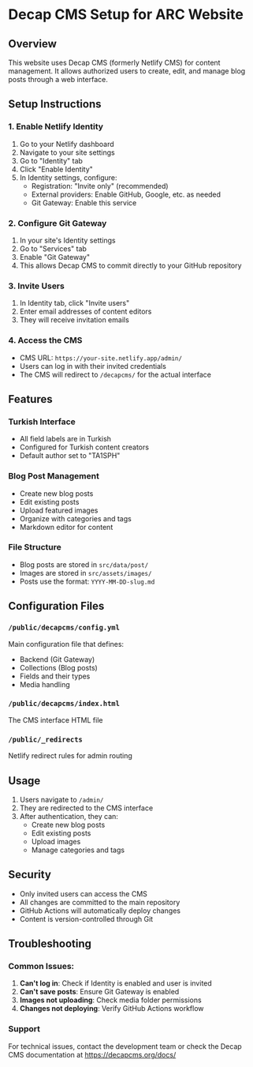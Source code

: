 # Decap CMS Setup for ARC Website

## Overview

This website uses Decap CMS (formerly Netlify CMS) for content management. It allows authorized users to create, edit, and manage blog posts through a web interface.

## Setup Instructions

### 1. Enable Netlify Identity

1. Go to your Netlify dashboard
2. Navigate to your site settings
3. Go to "Identity" tab
4. Click "Enable Identity"
5. In Identity settings, configure:
   - Registration: "Invite only" (recommended)
   - External providers: Enable GitHub, Google, etc. as needed
   - Git Gateway: Enable this service

### 2. Configure Git Gateway

1. In your site's Identity settings
2. Go to "Services" tab
3. Enable "Git Gateway"
4. This allows Decap CMS to commit directly to your GitHub repository

### 3. Invite Users

1. In Identity tab, click "Invite users"
2. Enter email addresses of content editors
3. They will receive invitation emails

### 4. Access the CMS

- CMS URL: `https://your-site.netlify.app/admin/`
- Users can log in with their invited credentials
- The CMS will redirect to `/decapcms/` for the actual interface

## Features

### Turkish Interface

- All field labels are in Turkish
- Configured for Turkish content creators
- Default author set to "TA1SPH"

### Blog Post Management

- Create new blog posts
- Edit existing posts
- Upload featured images
- Organize with categories and tags
- Markdown editor for content

### File Structure

- Blog posts are stored in `src/data/post/`
- Images are stored in `src/assets/images/`
- Posts use the format: `YYYY-MM-DD-slug.md`

## Configuration Files

### `/public/decapcms/config.yml`

Main configuration file that defines:

- Backend (Git Gateway)
- Collections (Blog posts)
- Fields and their types
- Media handling

### `/public/decapcms/index.html`

The CMS interface HTML file

### `/public/_redirects`

Netlify redirect rules for admin routing

## Usage

1. Users navigate to `/admin/`
2. They are redirected to the CMS interface
3. After authentication, they can:
   - Create new blog posts
   - Edit existing posts
   - Upload images
   - Manage categories and tags

## Security

- Only invited users can access the CMS
- All changes are committed to the main repository
- GitHub Actions will automatically deploy changes
- Content is version-controlled through Git

## Troubleshooting

### Common Issues:

1. **Can't log in**: Check if Identity is enabled and user is invited
2. **Can't save posts**: Ensure Git Gateway is enabled
3. **Images not uploading**: Check media folder permissions
4. **Changes not deploying**: Verify GitHub Actions workflow

### Support

For technical issues, contact the development team or check the Decap CMS documentation at https://decapcms.org/docs/
